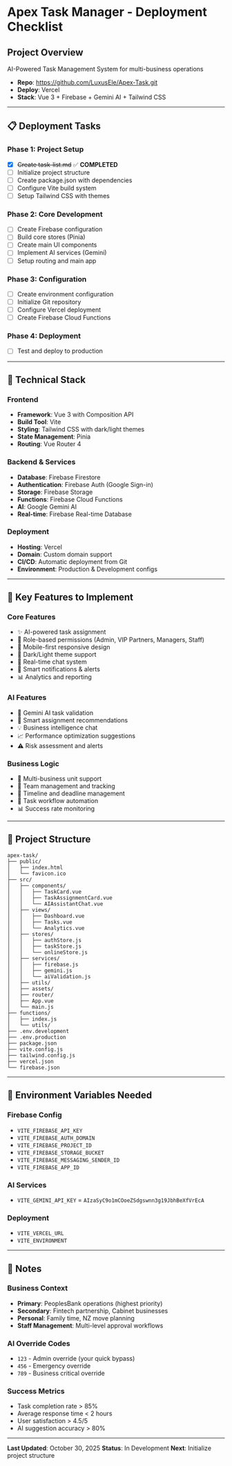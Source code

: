 # Apex Task Manager - Deployment Checklist

## Project Overview
AI-Powered Task Management System for multi-business operations
- **Repo**: https://github.com/LuxusEle/Apex-Task.git
- **Deploy**: Vercel
- **Stack**: Vue 3 + Firebase + Gemini AI + Tailwind CSS

---

## 📋 Deployment Tasks

### Phase 1: Project Setup
- [x] ~~Create task-list.md~~ ✅ **COMPLETED**
- [ ] Initialize project structure
- [ ] Create package.json with dependencies
- [ ] Configure Vite build system
- [ ] Setup Tailwind CSS with themes

### Phase 2: Core Development
- [ ] Create Firebase configuration
- [ ] Build core stores (Pinia)
- [ ] Create main UI components
- [ ] Implement AI services (Gemini)
- [ ] Setup routing and main app

### Phase 3: Configuration
- [ ] Create environment configuration
- [ ] Initialize Git repository
- [ ] Configure Vercel deployment
- [ ] Create Firebase Cloud Functions

### Phase 4: Deployment
- [ ] Test and deploy to production

---

## 🔧 Technical Stack

### Frontend
- **Framework**: Vue 3 with Composition API
- **Build Tool**: Vite
- **Styling**: Tailwind CSS with dark/light themes
- **State Management**: Pinia
- **Routing**: Vue Router 4

### Backend & Services
- **Database**: Firebase Firestore
- **Authentication**: Firebase Auth (Google Sign-in)
- **Storage**: Firebase Storage
- **Functions**: Firebase Cloud Functions
- **AI**: Google Gemini AI
- **Real-time**: Firebase Real-time Database

### Deployment
- **Hosting**: Vercel
- **Domain**: Custom domain support
- **CI/CD**: Automatic deployment from Git
- **Environment**: Production & Development configs

---

## 🚀 Key Features to Implement

### Core Features
- ✨ AI-powered task assignment
- 🎯 Role-based permissions (Admin, VIP Partners, Managers, Staff)
- 📱 Mobile-first responsive design
- 🌙 Dark/Light theme support
- 💬 Real-time chat system
- 🔔 Smart notifications & alerts
- 📊 Analytics and reporting

### AI Features
- 🤖 Gemini AI task validation
- 🎯 Smart assignment recommendations
- 💡 Business intelligence chat
- 📈 Performance optimization suggestions
- ⚠️ Risk assessment and alerts

### Business Logic
- 🏢 Multi-business unit support
- 👥 Team management and tracking
- 📅 Timeline and deadline management
- 🔄 Task workflow automation
- 📊 Success rate monitoring

---

## 📂 Project Structure

```
apex-task/
├── public/
│   ├── index.html
│   └── favicon.ico
├── src/
│   ├── components/
│   │   ├── TaskCard.vue
│   │   ├── TaskAssignmentCard.vue
│   │   └── AIAssistantChat.vue
│   ├── views/
│   │   ├── Dashboard.vue
│   │   ├── Tasks.vue
│   │   └── Analytics.vue
│   ├── stores/
│   │   ├── authStore.js
│   │   ├── taskStore.js
│   │   └── onlineStore.js
│   ├── services/
│   │   ├── firebase.js
│   │   ├── gemini.js
│   │   └── aiValidation.js
│   ├── utils/
│   ├── assets/
│   ├── router/
│   ├── App.vue
│   └── main.js
├── functions/
│   ├── index.js
│   └── utils/
├── .env.development
├── .env.production
├── package.json
├── vite.config.js
├── tailwind.config.js
├── vercel.json
└── firebase.json
```

---

## 🔑 Environment Variables Needed

### Firebase Config
- `VITE_FIREBASE_API_KEY`
- `VITE_FIREBASE_AUTH_DOMAIN`
- `VITE_FIREBASE_PROJECT_ID`
- `VITE_FIREBASE_STORAGE_BUCKET`
- `VITE_FIREBASE_MESSAGING_SENDER_ID`
- `VITE_FIREBASE_APP_ID`

### AI Services
- `VITE_GEMINI_API_KEY` = `AIzaSyC9o1mCOoeZSdgswnn3g19JbhBeXfVrEcA`

### Deployment
- `VITE_VERCEL_URL`
- `VITE_ENVIRONMENT`

---

## 📝 Notes

### Business Context
- **Primary**: PeoplesBank operations (highest priority)
- **Secondary**: Fintech partnership, Cabinet businesses
- **Personal**: Family time, NZ move planning
- **Staff Management**: Multi-level approval workflows

### AI Override Codes
- `123` - Admin override (your quick bypass)
- `456` - Emergency override
- `789` - Business critical override

### Success Metrics
- Task completion rate > 85%
- Average response time < 2 hours
- User satisfaction > 4.5/5
- AI suggestion accuracy > 80%

---

**Last Updated**: October 30, 2025
**Status**: In Development
**Next**: Initialize project structure